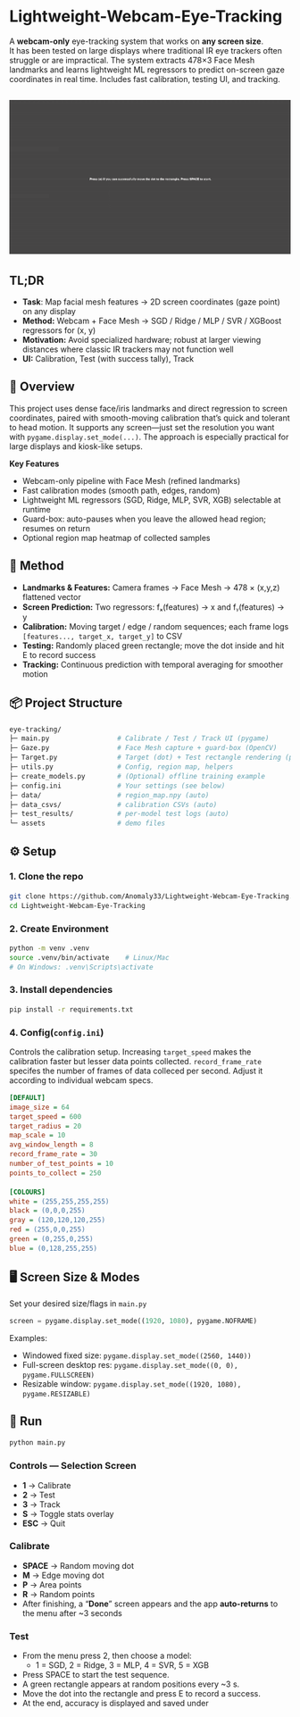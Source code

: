 # Lightweight-Webcam-Eye-Tracking
A **webcam-only** eye-tracking system that works on **any screen size**.  
It has been tested on large displays where traditional IR eye trackers often struggle or are impractical.
The system extracts 478×3 Face Mesh landmarks and learns lightweight ML regressors to predict on-screen gaze coordinates in real time. Includes fast calibration, testing UI, and tracking.

![Quick Demo](assets/demo.gif)
---

## TL;DR
- **Task**: Map facial mesh features → 2D screen coordinates (gaze point) on any display
- **Method:** Webcam + Face Mesh → SGD / Ridge / MLP / SVR / XGBoost regressors for (x, y)
- **Motivation:** Avoid specialized hardware; robust at larger viewing distances where classic IR trackers may not function well
- **UI:** Calibration, Test (with success tally), Track

## 📌 Overview
This project uses dense face/iris landmarks and direct regression to screen coordinates, paired with smooth-moving calibration that’s quick and tolerant to head motion. It supports any screen—just set the resolution you want with `pygame.display.set_mode(...)`. The approach is especially practical for large displays and kiosk-like setups.

**Key Features**
- Webcam-only pipeline with Face Mesh (refined landmarks)
- Fast calibration modes (smooth path, edges, random)
- Lightweight ML regressors (SGD, Ridge, MLP, SVR, XGB) selectable at runtime
- Guard-box: auto-pauses when you leave the allowed head region; resumes on return
- Optional region map heatmap of collected samples

## 🧠 Method
- **Landmarks & Features:** Camera frames → Face Mesh → 478 × (x,y,z) flattened vector
- **Screen Prediction:** Two regressors: fₓ(features) → x and fᵧ(features) → y
- **Calibration:** Moving target / edge / random sequences; each frame logs `[features..., target_x, target_y]` to CSV
- **Testing:** Randomly placed green rectangle; move the dot inside and hit E to record success
- **Tracking:** Continuous prediction with temporal averaging for smoother motion

## 📦 Project Structure
```graphql
eye-tracking/
├─ main.py                 # Calibrate / Test / Track UI (pygame)
├─ Gaze.py                 # Face Mesh capture + guard-box (OpenCV)
├─ Target.py               # Target (dot) + Test rectangle rendering (pygame)
├─ utils.py                # Config, region map, helpers
├─ create_models.py        # (Optional) offline training example
├─ config.ini              # Your settings (see below)
├─ data/                   # region_map.npy (auto)
├─ data_csvs/              # calibration CSVs (auto)
├─ test_results/           # per-model test logs (auto)
└─ assets                  # demo files
```

## ⚙️ Setup
### 1. Clone the repo
```bash
git clone https://github.com/Anomaly33/Lightweight-Webcam-Eye-Tracking.git
cd Lightweight-Webcam-Eye-Tracking
```
### 2. Create Environment
```bash
python -m venv .venv
source .venv/bin/activate    # Linux/Mac
# On Windows: .venv\Scripts\activate
```
### 3. Install dependencies
```bash
pip install -r requirements.txt
```
### 4. Config(`config.ini`)
Controls the calibration setup. Increasing `target_speed` makes the calibration faster but lesser data points collected. `record_frame_rate` specifes the number of frames of data colleced per second. Adjust it according to individual webcam specs.
```ini
[DEFAULT]
image_size = 64
target_speed = 600
target_radius = 20
map_scale = 10
avg_window_length = 8
record_frame_rate = 30
number_of_test_points = 10
points_to_collect = 250

[COLOURS]
white = (255,255,255,255)
black = (0,0,0,255)
gray = (120,120,120,255)
red = (255,0,0,255)
green = (0,255,0,255)
blue = (0,128,255,255)
```
## 🖥️ Screen Size & Modes
Set your desired size/flags in `main.py`
```python
screen = pygame.display.set_mode((1920, 1080), pygame.NOFRAME)
```
Examples:
- Windowed fixed size: `pygame.display.set_mode((2560, 1440))`
- Full-screen desktop res: `pygame.display.set_mode((0, 0), pygame.FULLSCREEN)`
- Resizable window: `pygame.display.set_mode((1920, 1080), pygame.RESIZABLE)`

## 🚀 Run
```bash
python main.py
```
### Controls — Selection Screen
- **1** → Calibrate
- **2** → Test
- **3** → Track
- **S** → Toggle stats overlay
- **ESC** → Quit

### Calibrate
- **SPACE** → Random moving dot
- **M** → Edge moving dot
- **P** → Area points
- **R** → Random points
- After finishing, a “**Done**” screen appears and the app **auto-returns** to the menu after ~3 seconds

### Test
- From the menu press 2, then choose a model:
  - 1 = SGD, 2 = Ridge, 3 = MLP, 4 = SVR, 5 = XGB
- Press SPACE to start the test sequence.
- A green rectangle appears at random positions every ~3 s.
- Move the dot into the rectangle and press E to record a success.
- At the end, accuracy is displayed and saved under
